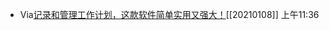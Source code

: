 - Via[记录和管理工作计划，这款软件简单实用又强大！](https://mp.weixin.qq.com/s?__biz=MzU1NDgyNDQ1Ng==&mid=2247495030&idx=1&sn=bb8d0b4f21be9ed738acfb72387c3acc&chksm=fbdf0b11cca882075e62170630674168ad05f7240314bc973c6f5b12d34d5e994f6a33e25437)[[20210108]] 上午11:36
